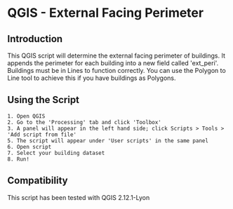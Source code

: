 # QGIS - External Facing Perimeter

## Introduction
This QGIS script will determine the external facing perimeter of buildings. It appends the perimeter for each building into a new field called 'ext_peri'. Buildings must be in Lines to function correctly. You can use the Polygon to Line tool to achieve this if you have buildings as Polygons.

## Using the Script

    1. Open QGIS
    2. Go to the 'Processing' tab and click 'Toolbox'
    3. A panel will appear in the left hand side; click Scripts > Tools > 'Add script from file'
    5. The script will appear under 'User scripts' in the same panel
    6. Open script
    7. Select your building dataset
    8. Run!

## Compatibility

This script has been tested with QGIS 2.12.1-Lyon
